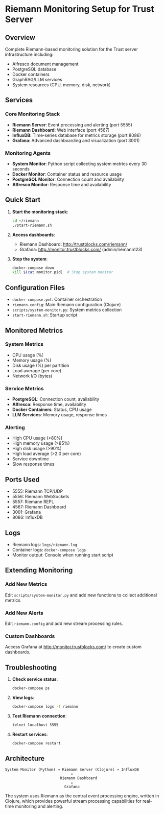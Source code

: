 # Riemann Monitoring Setup for Trust Server

## Overview
Complete Riemann-based monitoring solution for the Trust server infrastructure including:
- Alfresco document management
- PostgreSQL database
- Docker containers
- GraphRAG/LLM services
- System resources (CPU, memory, disk, network)

## Services

### Core Monitoring Stack
- **Riemann Server**: Event processing and alerting (port 5555)
- **Riemann Dashboard**: Web interface (port 4567)
- **InfluxDB**: Time-series database for metrics storage (port 8086)
- **Grafana**: Advanced dashboarding and visualization (port 3001)

### Monitoring Agents
- **System Monitor**: Python script collecting system metrics every 30 seconds
- **Docker Monitor**: Container status and resource usage
- **PostgreSQL Monitor**: Connection count and availability
- **Alfresco Monitor**: Response time and availability

## Quick Start

1. **Start the monitoring stack**:
   ```bash
   cd ~/riemann
   ./start-riemann.sh
   ```

2. **Access dashboards**:
   - Riemann Dashboard: http://trustblocks.com/riemann/
   - Grafana: http://monitor.trustblocks.com/ (admin/riemann123)

3. **Stop the system**:
   ```bash
   docker-compose down
   kill $(cat monitor.pid)  # Stop system monitor
   ```

## Configuration Files

- `docker-compose.yml`: Container orchestration
- `riemann.config`: Main Riemann configuration (Clojure)
- `scripts/system-monitor.py`: System metrics collection
- `start-riemann.sh`: Startup script

## Monitored Metrics

### System Metrics
- CPU usage (%)
- Memory usage (%)
- Disk usage (%) per partition
- Load average (per core)
- Network I/O (bytes)

### Service Metrics
- **PostgreSQL**: Connection count, availability
- **Alfresco**: Response time, availability
- **Docker Containers**: Status, CPU usage
- **LLM Services**: Memory usage, response times

### Alerting
- High CPU usage (>80%)
- High memory usage (>85%)
- High disk usage (>90%)
- High load average (>2.0 per core)
- Service downtime
- Slow response times

## Ports Used
- 5555: Riemann TCP/UDP
- 5556: Riemann WebSockets
- 5557: Riemann REPL
- 4567: Riemann Dashboard
- 3001: Grafana
- 8086: InfluxDB

## Logs
- Riemann logs: `logs/riemann.log`
- Container logs: `docker-compose logs`
- Monitor output: Console when running start script

## Extending Monitoring

### Add New Metrics
Edit `scripts/system-monitor.py` and add new functions to collect additional metrics.

### Add New Alerts
Edit `riemann.config` and add new stream processing rules.

### Custom Dashboards
Access Grafana at http://monitor.trustblocks.com/ to create custom dashboards.

## Troubleshooting

1. **Check service status**:
   ```bash
   docker-compose ps
   ```

2. **View logs**:
   ```bash
   docker-compose logs -f riemann
   ```

3. **Test Riemann connection**:
   ```bash
   telnet localhost 5555
   ```

4. **Restart services**:
   ```bash
   docker-compose restart
   ```

## Architecture

```
System Monitor (Python) → Riemann Server (Clojure) → InfluxDB
                              ↓
                         Riemann Dashboard
                              ↓
                           Grafana
```

The system uses Riemann as the central event processing engine, written in Clojure, which provides powerful stream processing capabilities for real-time monitoring and alerting.
